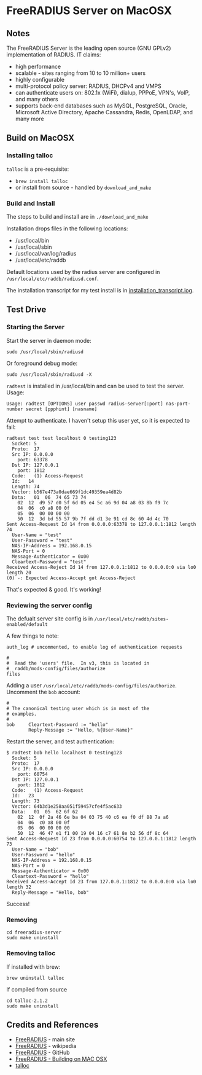 # FreeRADIUS Server on MacOSX


## Notes

The FreeRADIUS Server is the leading open source (GNU GPLv2) implementation of RADIUS. IT claims:
* high performance
* scalable - sites ranging from 10 to 10 million+ users
* highly configurable
* multi-protocol policy server: RADIUS, DHCPv4 and VMPS
* can authenticate users on: 802.1x (WiFi), dialup, PPPoE, VPN's, VoIP, and many others
* supports back-end databases such as MySQL, PostgreSQL, Oracle, Microsoft Active Directory, Apache Cassandra, Redis, OpenLDAP, and many more

## Build on MacOSX

### Installing talloc

`talloc` is a pre-requisite:

* `brew install talloc`
* or install from source - handled by `download_and_make`


### Build and Install

The steps to build and install are in `./download_and_make`

Installation drops files in the following locations:
* /usr/local/bin
* /usr/local/sbin
* /usr/local/var/log/radius
* /usr/local/etc/raddb

Default locations used by the radius server are configured in `/usr/local/etc/raddb/radiusd.conf`.

The installation transcript for my test install is in [installation_transcript.log](./installation_transcript.log).

## Test Drive

### Starting the Server

Start the server in daemon mode:

    sudo /usr/local/sbin/radiusd

Or foreground debug mode:

    sudo /usr/local/sbin/radiusd -X


`radtest` is installed in /usr/local/bin and can be used to test the server. Usage:

    Usage: radtest [OPTIONS] user passwd radius-server[:port] nas-port-number secret [ppphint] [nasname]

Attempt to authenticate. I haven't setup this user yet, so it is expected to fail:

    radtest test test localhost 0 testing123
      Socket: 5
      Proto:  17
      Src IP: 0.0.0.0
        port: 63378
      Dst IP: 127.0.0.1
        port: 1812
      Code:   (1) Access-Request
      Id:   14
      Length: 74
      Vector: b567e473a0dae669f1dc49359ea4d82b
      Data:   01  06  74 65 73 74
        02  12  d9 57 d0 5f 6d 05 e4 5c a6 9d 04 a8 03 8b f9 7c
        04  06  c0 a8 00 0f
        05  06  00 00 00 00
        50  12  3d bd 55 57 9b 7f dd d1 3e 91 cd 8c 60 4d 4c 70
    Sent Access-Request Id 14 from 0.0.0.0:63378 to 127.0.0.1:1812 length 74
      User-Name = "test"
      User-Password = "test"
      NAS-IP-Address = 192.168.0.15
      NAS-Port = 0
      Message-Authenticator = 0x00
      Cleartext-Password = "test"
    Received Access-Reject Id 14 from 127.0.0.1:1812 to 0.0.0.0:0 via lo0 length 20
    (0) -: Expected Access-Accept got Access-Reject

That's expected & good. It's working!

### Reviewing the server config

The defualt server site config is in `/usr/local/etc/raddb/sites-enabled/default`

A few things to note:

    auth_log # uncommented, to enable log of authentication requests

    #
    #  Read the 'users' file.  In v3, this is located in
    #  raddb/mods-config/files/authorize
    files

Adding a user `/usr/local/etc/raddb/mods-config/files/authorize`. Uncomment the `bob` account:

    #
    # The canonical testing user which is in most of the
    # examples.
    #
    bob     Cleartext-Password := "hello"
            Reply-Message := "Hello, %{User-Name}"

Restart the server, and test authentication:

    $ radtest bob hello localhost 0 testing123
      Socket: 5
      Proto:  17
      Src IP: 0.0.0.0
        port: 60754
      Dst IP: 127.0.0.1
        port: 1812
      Code:   (1) Access-Request
      Id:   23
      Length: 73
      Vector: 64b3d1e258aa051f59457cfe4f5ac633
      Data:   01  05  62 6f 62
        02  12  0f 2a 46 6e ba 04 03 75 40 c6 ea f0 df 88 7a a6
        04  06  c0 a8 00 0f
        05  06  00 00 00 00
        50  12  46 47 e1 f1 00 19 04 16 c7 61 8e b2 56 df 8c 64
    Sent Access-Request Id 23 from 0.0.0.0:60754 to 127.0.0.1:1812 length 73
      User-Name = "bob"
      User-Password = "hello"
      NAS-IP-Address = 192.168.0.15
      NAS-Port = 0
      Message-Authenticator = 0x00
      Cleartext-Password = "hello"
    Received Access-Accept Id 23 from 127.0.0.1:1812 to 0.0.0.0:0 via lo0 length 32
      Reply-Message = "Hello, bob"

Success!

### Removing

```
cd freeradius-server
sudo make uninstall
```

### Removing talloc

If installed with brew:
```
brew uninstall talloc
```

If compiled from source
```
cd talloc-2.1.2
sudo make uninstall
```

## Credits and References
* [FreeRADIUS](http://freeradius.org/) - main site
* [FreeRADIUS](https://en.wikipedia.org/wiki/FreeRADIUS) - wikipedia
* [FreeRADIUS](https://github.com/FreeRADIUS/freeradius-server) - GitHub
* [FreeRADIUS - Building on MAC OSX](http://wiki.freeradius.org/building/build#building-from-source_building-on-mac-osx)
* [talloc](https://talloc.samba.org/talloc/doc/html/index.html)
